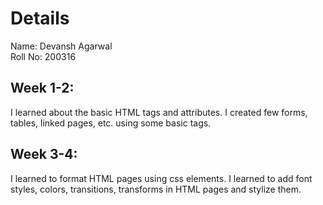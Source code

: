 # Details
Name: Devansh Agarwal<br>
Roll No: 200316
## Week 1-2:
I learned about the basic HTML tags and attributes. I created few forms, tables, linked pages, etc. using some basic tags.
## Week 3-4:
I learned to format HTML pages using css elements. I learned to add font styles, colors, transitions, transforms in HTML pages and stylize them.
